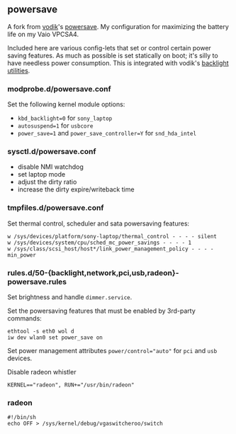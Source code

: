## powersave
A fork from [vodik](https://github.com/vodik)'s
[powersave](https://github.com/vodik/powersave).
My configuration for maximizing the battery life on my Vaio VPCSA4.

Included here are various config-lets that set or
control certain power saving features. As much as possible is set
statically on boot; it's silly to have needless power
consumption. This is integrated with vodik's
[backlight utilities][backlight].

### modprobe.d/powersave.conf

Set the following kernel module options:

- `kbd_backlight=0` for `sony_laptop`
- `autosuspend=1` for `usbcore`
- `power_save=1` and `power_save_controller=Y` for `snd_hda_intel`

### sysctl.d/powersave.conf

- disable NMI watchdog
- set laptop mode
- adjust the dirty ratio
- increase the dirty expire/writeback time

### tmpfiles.d/powersave.conf

Set thermal control, scheduler and sata powersaving features:

```
w /sys/devices/platform/sony-laptop/thermal_control - - - - silent
w /sys/devices/system/cpu/sched_mc_power_savings - - - - 1
w /sys/class/scsi_host/host*/link_power_management_policy - - - - min_power

```

### rules.d/50-{backlight,network,pci,usb,radeon}-powersave.rules
Set brightness and handle `dimmer.service`.

Set the powersaving features that must be enabled by 3rd-party commands:

```
ethtool -s eth0 wol d
iw dev wlan0 set power_save on
```
Set power management attributes `power/control="auto"` for `pci` and `usb` devices.

Disable radeon whistler
```
KERNEL=="radeon", RUN+="/usr/bin/radeon"
```

### radeon
```
#!/bin/sh
echo OFF > /sys/kernel/debug/vgaswitcheroo/switch
```

[backlight]: https://github.com/vodik/backlight-utils
